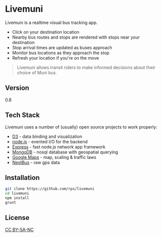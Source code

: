 Livemuni
=========

Livemuni is a realtime visual bus tracking app.

  - Click on your destination location
  - Nearby bus routes and stops are rendered with stops near your destination
  - Stop arrival times are updated as buses approach
  - Monitor bus locations as they approach the stop
  - Refresh your location if you're on the move

> Livemuni allows transit riders to make informed decisions about their choice of Muni bus.

Version
----

0.8

Tech Stack
-----------

Livemuni uses a number of (usually) open source projects to work properly:

* [D3] - data binding and visualization
* [node.js] - evented I/O for the backend
* [Express] - fast node.js network app framework
* [MongoDB] - nosql database with geospatial querying
* [Google Maps] - map, scaling & traffic laws
* [NextBus] - raw gps data

Installation
--------------

```sh
git clone https://github.com/rps/livemuni
cd livemuni
npm install
grunt
```



License
----
[CC BY-SA-NC]

  [node.js]: http://nodejs.org
  [express]: http://expressjs.com
  [D3]: http://d3js.org/
  [MongoDB]: http://www.mongodb.org/
  [Google Maps]: https://developers.google.com/maps/
  [NextBus]: http://www.nextbus.com/xmlFeedDocs/NextBusXMLFeed.pdf
  [CC BY-SA-NC]: http://creativecommons.org/licenses/by-nc-sa/3.0/us/
 